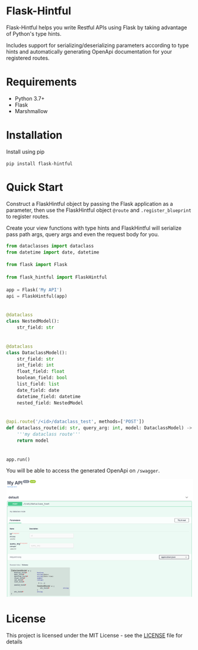 # Flask-Hintful
Flask-Hintful helps you write Restful APIs using Flask by taking advantage of Python's type hints.

Includes support for serializing/deserializing parameters according to type hints and automatically generating OpenApi documentation for your registered routes.

# Requirements

* Python 3.7+
* Flask
* Marshmallow

# Installation

Install using pip

```pip install flask-hintful```

# Quick Start

Construct a FlaskHintful object by passing the Flask application as a parameter, then use the FlaskHintful object `@route` and `.register_blueprint` to register routes.

Create your view functions with type hints and FlaskHintful will serialize pass path args, query args and even the request body for you.

```python
from dataclasses import dataclass
from datetime import date, datetime

from flask import Flask

from flask_hintful import FlaskHintful

app = Flask('My API')
api = FlaskHintful(app)


@dataclass
class NestedModel():
    str_field: str


@dataclass
class DataclassModel():
    str_field: str
    int_field: int
    float_field: float
    boolean_field: bool
    list_field: list
    date_field: date
    datetime_field: datetime
    nested_field: NestedModel


@api.route('/<id>/dataclass_test', methods=['POST'])
def dataclass_route(id: str, query_arg: int, model: DataclassModel) -> DataclassModel:
    '''my dataclass route'''
    return model


app.run()
```

You will be able to access the generated OpenApi on `/swagger`.

![Preview1](./docs/images/sample_openapi.png)


# License

This project is licensed under the MIT License - see the [LICENSE](LICENSE) file for details
